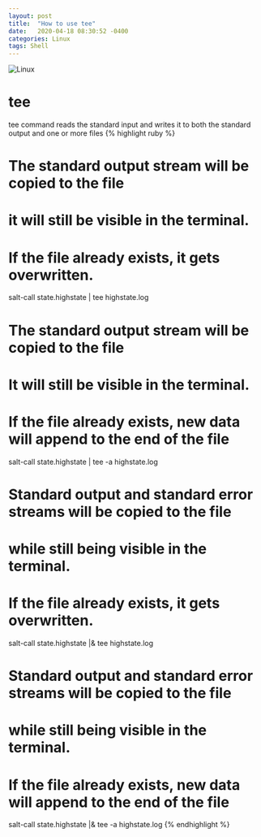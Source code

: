 ```yaml
---
layout: post
title:  "How to use tee"
date:   2020-04-18 08:30:52 -0400
categories: Linux
tags: Shell
---
```


![Linux]({{site.baseurl}}/images/linux.jpeg)

# tee 
tee command reads the standard input and writes it to both the standard output and one or more files 
{% highlight ruby %}
# The standard output stream will be copied to the file
# it will still be visible in the terminal.
# If the file already exists, it gets overwritten.
salt-call state.highstate | tee highstate.log

# The standard output stream will be copied to the file
# It will still be visible in the terminal. 
# If the file already exists, new data will append to the end of the file
salt-call state.highstate | tee -a highstate.log

# Standard output and standard error streams will be copied to the file 
# while still being visible in the terminal. 
# If the file already exists, it gets overwritten.
salt-call state.highstate |& tee highstate.log

# Standard output and standard error streams will be copied to the file 
# while still being visible in the terminal. 
# If the file already exists, new data will append to the end of the file
salt-call state.highstate |& tee -a highstate.log
{% endhighlight %}
